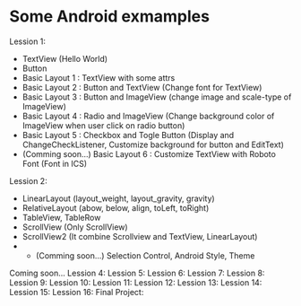 Some Android exmamples
=============

Lession 1:

  + TextView (Hello World)
  + Button
  + Basic Layout 1 : TextView with some attrs
  + Basic Layout 2 : Button and TextView (Change font for TextView)
  + Basic Layout 3 : Button and ImageView (change image and scale-type of ImageView)
  + Basic Layout 4 : Radio and ImageView (Change background color of ImageView when user click on radio button)
  + Basic Layout 5 : Checkbox and Togle Button (Display and ChangeCheckListener, Customize background for button and EditText)
  + (Comming soon...) Basic Layout 6 : Customize TextView with Roboto Font (Font in ICS) 
  
Lession 2:

  + LinearLayout (layout_weight, layout_gravity, gravity)
  + RelativeLayout (abow, below, align, toLeft, toRight)
  + TableView, TableRow
  + ScrollView (Only ScrollView)
  + ScrollView2 (It combine Scrollview and TextView, LinearLayout)
  + + (Comming soon...) Selection Control, Android Style, Theme 

Coming soon...
Lession 4:
Lession 5:
Lession 6:
Lession 7:
Lession 8:
Lession 9:
Lession 10:
Lession 11:
Lession 12:
Lession 13:
Lession 14:
Lession 15:
Lession 16:
Final Project:
